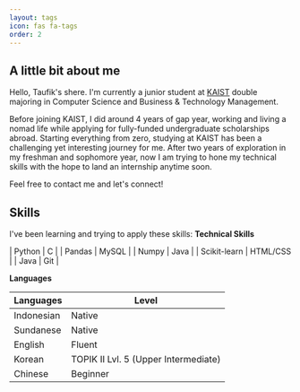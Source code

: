 ```yaml
---
layout: tags
icon: fas fa-tags
order: 2
---
```


## A little bit about me

Hello, Taufik's shere. I'm currently a junior student at [KAIST](https://www.kaist.ac.kr/en/) double majoring in Computer Science and Business & Technology Management.

Before joining KAIST, I did around 4 years of gap year, working and living a nomad life while applying for fully-funded undergraduate scholarships abroad. Starting everything from zero, studying at KAIST has been a challenging yet interesting journey for me. After two years of exploration in my freshman and sophomore year, now I am trying to hone my technical skills with the hope to land an internship anytime soon.

Feel free to contact me and let's connect!

## Skills

I've been learning and trying to apply these skills:
**Technical Skills**

| Python | C |
| Pandas | MySQL |
| Numpy | Java |
| Scikit-learn | HTML/CSS |
| Java | Git |

**Languages**

| Languages  | Level                                |
| ---------- | ------------------------------------ |
| Indonesian | Native                               |
| Sundanese  | Native                               |
| English    | Fluent                               |
| Korean     | TOPIK II Lvl. 5 (Upper Intermediate) |
| Chinese    | Beginner                             |
